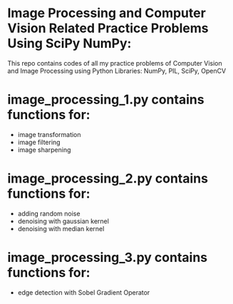 # Image Processing and Computer Vision Related Practice Problems Using SciPy NumPy:

This repo contains codes of all my practice problems of Computer Vision and Image Processing using Python Libraries: NumPy, PIL, SciPy, OpenCV

# image_processing_1.py contains functions for:
- image transformation
- image filtering
- image sharpening

# image_processing_2.py contains functions for:
- adding random noise
- denoising with gaussian kernel
- denoising with median kernel

# image_processing_3.py contains functions for:
- edge detection with Sobel Gradient Operator

